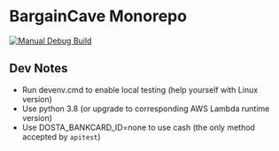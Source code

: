# BargainCave Monorepo

[![Manual Debug Build](https://github.com/scartill/bargaincave/actions/workflows/build_android_debug.yml/badge.svg?branch=master)](https://github.com/scartill/bargaincave/actions/workflows/build_android_debug.yml)


## Dev Notes

* Run devenv.cmd to enable local testing (help yourself with Linux version)
* Use python 3.8 (or upgrade to corresponding AWS Lambda runtime version)
* Use DOSTA_BANKCARD_ID=none to use cash (the only method accepted by `apitest`)

